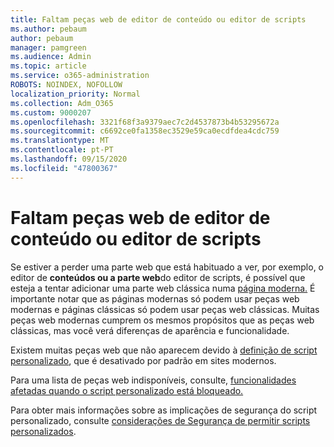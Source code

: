 ```yaml
---
title: Faltam peças web de editor de conteúdo ou editor de scripts
ms.author: pebaum
author: pebaum
manager: pamgreen
ms.audience: Admin
ms.topic: article
ms.service: o365-administration
ROBOTS: NOINDEX, NOFOLLOW
localization_priority: Normal
ms.collection: Adm_O365
ms.custom: 9000207
ms.openlocfilehash: 3321f68f3a9379aec7c2d4537873b4b53295672a
ms.sourcegitcommit: c6692ce0fa1358ec3529e59ca0ecdfdea4cdc759
ms.translationtype: MT
ms.contentlocale: pt-PT
ms.lasthandoff: 09/15/2020
ms.locfileid: "47800367"
---
```

# <a name="content-editor-or-script-editor-web-parts-are-missing"></a>Faltam peças web de editor de conteúdo ou editor de scripts

Se estiver a perder uma parte web que está habituado a ver, por exemplo, o editor de **conteúdos ou a parte web**do editor de scripts, é possível que esteja a tentar adicionar uma parte web clássica numa [página moderna.](https://support.office.com/article/classic-and-modern-web-part-experiences-3fdae6c3-8fc1-49ab-8708-8c104b882e64) É importante notar que as páginas modernas só podem usar peças web modernas e páginas clássicas só podem usar peças web clássicas. Muitas peças web modernas cumprem os mesmos propósitos que as peças web clássicas, mas você verá diferenças de aparência e funcionalidade.

Existem muitas peças web que não aparecem devido à [definição de script personalizado](https://docs.microsoft.com/sharepoint/allow-or-prevent-custom-script), que é desativado por padrão em sites modernos. 

Para uma lista de peças web indisponíveis, consulte, [funcionalidades afetadas quando o script personalizado está bloqueado.](https://docs.microsoft.com/sharepoint/allow-or-prevent-custom-script#features-affected-when-custom-script-is-blocked)

Para obter mais informações sobre as implicações de segurança do script personalizado, consulte [considerações de Segurança de permitir scripts personalizados](https://docs.microsoft.com/sharepoint/security-considerations-of-allowing-custom-script).
